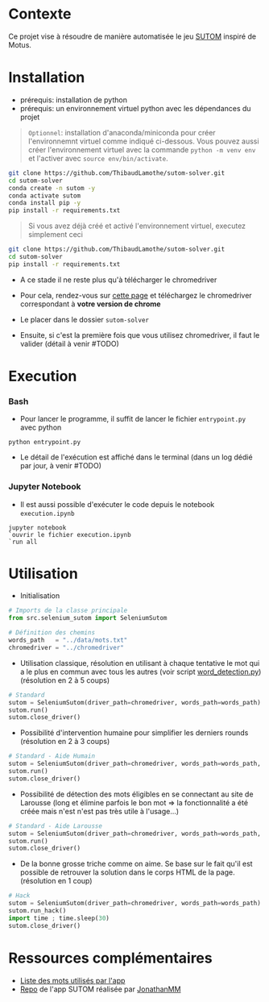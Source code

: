 # Contexte 

Ce projet vise à résoudre de manière automatisée le jeu [SUTOM](https://sutom.nocle.fr/#) inspiré de Motus.


# Installation

- prérequis: installation de python
- prérequis: un environnement virtuel python avec les dépendances du projet

> `Optionnel`: installation d'anaconda/miniconda pour créer l'environnemnt virtuel comme indiqué ci-dessous. Vous pouvez aussi créer l'environnement virtuel avec la commande `python -m venv env` et l'activer avec `source env/bin/activate`.
  
```bash
git clone https://github.com/ThibaudLamothe/sutom-solver.git
cd sutom-solver
conda create -n sutom -y
conda activate sutom
conda install pip -y
pip install -r requirements.txt
```

> Si vous avez déjà créé et activé l'environnement virtuel, executez simplement ceci
```bash
git clone https://github.com/ThibaudLamothe/sutom-solver.git
cd sutom-solver
pip install -r requirements.txt
```

- A ce stade il ne reste plus qu'à télécharger le chromedriver
- Pour cela, rendez-vous sur [cette page](https://chromedriver.chromium.org/downloads) et téléchargez le chromedriver correspondant à **votre version de chrome**
- Le placer dans le dossier `sutom-solver`

- Ensuite, si c'est la première fois que vous utilisez chromedriver, il faut le valider (détail à venir #TODO)

# Execution 

### Bash
- Pour lancer le programme, il suffit de lancer le fichier `entrypoint.py` avec python

```
python entrypoint.py
```
- Le détail de l'exécution est affiché dans le terminal (dans un log dédié par jour, à venir #TODO)


### Jupyter Notebook
- Il est aussi possible d'exécuter le code depuis le notebook `execution.ipynb`
```
jupyter notebook
`ouvrir le fichier execution.ipynb
`run all
```

# Utilisation

- Initialisation
```python
# Imports de la classe principale
from src.selenium_sutom import SeleniumSutom

# Définition des chemins
words_path   = "../data/mots.txt"
chromedriver = "../chromedriver"
```

- Utilisation classique, résolution en utilisant à chaque tentative le mot qui a le plus en commun avec tous les autres (voir script [word_detection.py](../src/word_detection.py)) (résolution en 2 à 5 coups)
```python
# Standard
sutom = SeleniumSutom(driver_path=chromedriver, words_path=words_path)
sutom.run()
sutom.close_driver()
```

- Possibilité d'intervention humaine pour simplifier les derniers rounds (résolution en 2 à 3 coups)
```python
# Standard - Aide Humain
sutom = SeleniumSutom(driver_path=chromedriver, words_path=words_path, humain=True)
sutom.run()
sutom.close_driver()
```

- Possibilité de détection des mots éligibles en se connectant au site de Larousse (long et élimine parfois le bon mot => la fonctionnalité a été créée mais n'est n'est pas très utile à l'usage...)
```python
# Standard - Aide Larousse
sutom = SeleniumSutom(driver_path=chromedriver, words_path=words_path, larousse=True)
sutom.run()
sutom.close_driver()
```

- De la bonne grosse triche comme on aime. Se base sur le fait qu'il est possible de retrouver la solution dans le corps HTML de la page. (résolution en 1 coup)
```python
# Hack
sutom = SeleniumSutom(driver_path=chromedriver, words_path=words_path)
sutom.run_hack()
import time ; time.sleep(30)
sutom.close_driver()
```

# Ressources complémentaires
- [Liste des mots utilisés par l'app](https://framagit.org/JonathanMM/sutom/-/raw/main/ts/mots/listeMotsProposables.ts)
- [Repo](https://framagit.org/JonathanMM/sutom/-/tree/main/ts) de l'app SUTOM réalisée par [JonathanMM](https://framagit.org/JonathanMM)
